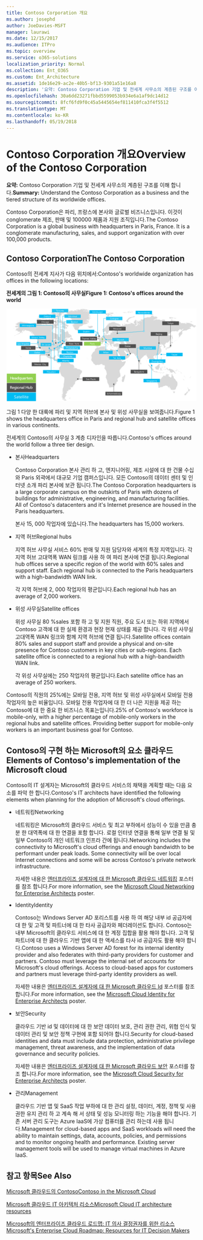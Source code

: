 ```yaml
---
title: Contoso Corporation 개요
ms.author: josephd
author: JoeDavies-MSFT
manager: laurawi
ms.date: 12/15/2017
ms.audience: ITPro
ms.topic: overview
ms.service: o365-solutions
localization_priority: Normal
ms.collection: Ent_O365
ms.custom: Ent_Architecture
ms.assetid: 1de16e29-ac2e-40b5-bf13-9301a51e16a8
description: '요약: Contoso Corporation 기업 및 전세계 사무소의 계층된 구조를 이해 합니다.'
ms.openlocfilehash: 30a6dd23271fbbd5599053b934e6a1af9dc14d12
ms.sourcegitcommit: 8fcf6fd9f0c45a5445654ef811410fca3f4f5512
ms.translationtype: MT
ms.contentlocale: ko-KR
ms.lasthandoff: 05/19/2018
---
```

# <a name="overview-of-the-contoso-corporation"></a><span data-ttu-id="4223a-103">Contoso Corporation 개요</span><span class="sxs-lookup"><span data-stu-id="4223a-103">Overview of the Contoso Corporation</span></span>

 <span data-ttu-id="4223a-104">**요약:** Contoso Corporation 기업 및 전세계 사무소의 계층된 구조를 이해 합니다.</span><span class="sxs-lookup"><span data-stu-id="4223a-104">**Summary:** Understand the Contoso Corporation as a business and the tiered structure of its worldwide offices.</span></span>
  
<span data-ttu-id="4223a-p101">Contoso Corporation은 파리, 프랑스에 본사와 글로벌 비즈니스입니다. 이것이 conglomerate 제조, 판매 및 100000 제품과 지원 조직입니다.</span><span class="sxs-lookup"><span data-stu-id="4223a-p101">The Contoso Corporation is a global business with headquarters in Paris, France. It is a conglomerate manufacturing, sales, and support organization with over 100,000 products.</span></span> 
  
## <a name="the-contoso-corporation"></a><span data-ttu-id="4223a-107">Contoso Corporation</span><span class="sxs-lookup"><span data-stu-id="4223a-107">The Contoso Corporation</span></span>

<span data-ttu-id="4223a-108">Contoso의 전세계 지사가 다음 위치에서:</span><span class="sxs-lookup"><span data-stu-id="4223a-108">Contoso's worldwide organization has offices in the following locations:</span></span>
  
<span data-ttu-id="4223a-109">**전세계의 그림 1: Contoso의 사무실**</span><span class="sxs-lookup"><span data-stu-id="4223a-109">**Figure 1: Contoso's offices around the world**</span></span>

![전 세계 Contoso Corporation 사무실](images/Contoso_Poster/Contoso_WW_Org.png)

  
<span data-ttu-id="4223a-111">그림 1 다양 한 대륙에 파리 및 지역 허브에 본사 및 위성 사무실을 보여줍니다.</span><span class="sxs-lookup"><span data-stu-id="4223a-111">Figure 1 shows the headquarters office in Paris and regional hub and satellite offices in various continents.</span></span>
  
<span data-ttu-id="4223a-112">전세계의 Contoso의 사무실 3 계층 디자인을 따릅니다.</span><span class="sxs-lookup"><span data-stu-id="4223a-112">Contoso's offices around the world follow a three tier design.</span></span>
  
- <span data-ttu-id="4223a-113">본사</span><span class="sxs-lookup"><span data-stu-id="4223a-113">Headquarters</span></span>
    
    <span data-ttu-id="4223a-p102">Contoso Corporation 본사 관리 하 고, 엔지니어링, 제조 시설에 대 한 건물 수십와 Paris 외곽에서 대규모 기업 캠퍼스입니다. 모든 Contoso의 데이터 센터 및 인터넷 소개 파리 본사에 보관 됩니다.</span><span class="sxs-lookup"><span data-stu-id="4223a-p102">The Contoso Corporation headquarters is a large corporate campus on the outskirts of Paris with dozens of buildings for administrative, engineering, and manufacturing facilities. All of Contoso's datacenters and it's Internet presence are housed in the Paris headquarters.</span></span>
    
    <span data-ttu-id="4223a-116">본사 15, 000 작업자에 있습니다.</span><span class="sxs-lookup"><span data-stu-id="4223a-116">The headquarters has 15,000 workers.</span></span>
    
- <span data-ttu-id="4223a-117">지역 허브</span><span class="sxs-lookup"><span data-stu-id="4223a-117">Regional hubs</span></span>
    
    <span data-ttu-id="4223a-p103">지역 허브 사무실 서비스 60% 판매 및 지원 담당자와 세계의 특정 지역입니다. 각 지역 허브 고대역폭 WAN 링크를 사용 하 여 파리 본사에 연결 됩니다.</span><span class="sxs-lookup"><span data-stu-id="4223a-p103">Regional hub offices serve a specific region of the world with 60% sales and support staff. Each regional hub is connected to the Paris headquarters with a high-bandwidth WAN link.</span></span> 
    
    <span data-ttu-id="4223a-120">각 지역 허브에 2, 000 작업자의 평균입니다.</span><span class="sxs-lookup"><span data-stu-id="4223a-120">Each regional hub has an average of 2,000 workers.</span></span>
    
- <span data-ttu-id="4223a-121">위성 사무실</span><span class="sxs-lookup"><span data-stu-id="4223a-121">Satellite offices</span></span>
    
    <span data-ttu-id="4223a-p104">위성 사무실 80 %sales 포함 하 고 및 지원 직원, 주요 도시 또는 하위 지역에서 Contoso 고객에 대 한 실제 환경과 현장 현재 상태를 제공 합니다. 각 위성 사무실 고대역폭 WAN 링크와 함께 지역 허브에 연결 됩니다.</span><span class="sxs-lookup"><span data-stu-id="4223a-p104">Satellite offices contain 80% sales and support staff and provide a physical and on-site presence for Contoso customers in key cities or sub-regions. Each satellite office is connected to a regional hub with a high-bandwidth WAN link.</span></span>
    
    <span data-ttu-id="4223a-124">각 위성 사무실에는 250 작업자의 평균입니다.</span><span class="sxs-lookup"><span data-stu-id="4223a-124">Each satellite office has an average of 250 workers.</span></span>
    
<span data-ttu-id="4223a-p105">Contoso의 직원의 25%에는 모바일 전용, 지역 허브 및 위성 사무실에서 모바일 전용 작업자의 높은 비율입니다. 모바일 전용 작업자에 대 한 더 나은 지원을 제공 하는 Contoso에 대 한 중요 한 비즈니스 목표는입니다.</span><span class="sxs-lookup"><span data-stu-id="4223a-p105">25% of Contoso's workforce is mobile-only, with a higher percentage of mobile-only workers in the regional hubs and satellite offices. Providing better support for mobile-only workers is an important business goal for Contoso.</span></span>
  
## <a name="elements-of-contosos-implementation-of-the-microsoft-cloud"></a><span data-ttu-id="4223a-127">Contoso의 구현 하는 Microsoft의 요소 클라우드</span><span class="sxs-lookup"><span data-stu-id="4223a-127">Elements of Contoso's implementation of the Microsoft cloud</span></span>

<span data-ttu-id="4223a-128">Contoso의 IT 설계자는 Microsoft의 클라우드 서비스의 채택을 계획할 때는 다음 요소를 파악 한 합니다.</span><span class="sxs-lookup"><span data-stu-id="4223a-128">Contoso's IT architects have identified the following elements when planning for the adoption of Microsoft's cloud offerings.</span></span>
  
- <span data-ttu-id="4223a-129">네트워킹</span><span class="sxs-lookup"><span data-stu-id="4223a-129">Networking</span></span>
    
    <span data-ttu-id="4223a-p106">네트워킹은 Microsoft의 클라우드 서비스 및 최고 부하에서 성능이 수 있을 만큼 충분 한 대역폭에 대 한 연결을 포함 합니다. 로컬 인터넷 연결을 통해 일부 연결 될 및 일부 Contoso의 개인 네트워크 인프라 간에 됩니다.</span><span class="sxs-lookup"><span data-stu-id="4223a-p106">Networking includes the connectivity to Microsoft's cloud offerings and enough bandwidth to be performant under peak loads. Some connectivity will be over local Internet connections and some will be across Contoso's private network infrastructure.</span></span>
    
    <span data-ttu-id="4223a-132">자세한 내용은 [엔터프라이즈 설계자에 대 한 Microsoft 클라우드 네트워킹](microsoft-cloud-networking-for-enterprise-architects.md) 포스터를 참조 합니다.</span><span class="sxs-lookup"><span data-stu-id="4223a-132">For more information, see the [Microsoft Cloud Networking for Enterprise Architects](microsoft-cloud-networking-for-enterprise-architects.md) poster.</span></span>
   
- <span data-ttu-id="4223a-133">Identity</span><span class="sxs-lookup"><span data-stu-id="4223a-133">Identity</span></span>
    
    <span data-ttu-id="4223a-p107">Contoso는 Windows Server AD 포리스트를 사용 하 여 해당 내부 id 공급자에 대 한 및 고객 및 파트너에 대 한 타사 공급자와 페더레이션도 합니다. Contoso는 내부 Microsoft의 클라우드 서비스에 대 한 계정 집합을 활용 해야 합니다. 고객 및 파트너에 대 한 클라우드 기반 앱에 대 한 액세스를 타사 id 공급자도 활용 해야 합니다.</span><span class="sxs-lookup"><span data-stu-id="4223a-p107">Contoso uses a Windows Server AD forest for its internal identity provider and also federates with third-party providers for customer and partners. Contoso must leverage the internal set of accounts for Microsoft's cloud offerings. Access to cloud-based apps for customers and partners must leverage third-party identity providers as well.</span></span>
    
    <span data-ttu-id="4223a-137">자세한 내용은 [엔터프라이즈 설계자에 대 한 Microsoft 클라우드 Id](microsoft-cloud-it-architecture-resources.md#identity) 포스터를 참조 합니다.</span><span class="sxs-lookup"><span data-stu-id="4223a-137">For more information, see the [Microsoft Cloud Identity for Enterprise Architects](microsoft-cloud-it-architecture-resources.md#identity) poster.</span></span>
    
- <span data-ttu-id="4223a-138">보안</span><span class="sxs-lookup"><span data-stu-id="4223a-138">Security</span></span>
    
    <span data-ttu-id="4223a-139">클라우드 기반 id 및 데이터에 대 한 보안 데이터 보호, 관리 권한 관리, 위협 인식 및 데이터 관리 및 보안 정책 구현에 포함 되어야 합니다.</span><span class="sxs-lookup"><span data-stu-id="4223a-139">Security for cloud-based identities and data must include data protection, administrative privilege management, threat awareness, and the implementation of data governance and security policies.</span></span>
    
    <span data-ttu-id="4223a-140">자세한 내용은 [엔터프라이즈 설계자에 대 한 Microsoft 클라우드 보안](http://aka.ms/cloudarchsecurity) 포스터를 참조 합니다.</span><span class="sxs-lookup"><span data-stu-id="4223a-140">For more information, see the [Microsoft Cloud Security for Enterprise Architects](http://aka.ms/cloudarchsecurity) poster.</span></span>
    
- <span data-ttu-id="4223a-141">관리</span><span class="sxs-lookup"><span data-stu-id="4223a-141">Management</span></span>
    
    <span data-ttu-id="4223a-p108">클라우드 기반 앱 및 SaaS 작업 부하에 대 한 관리 설정, 데이터, 계정, 정책 및 사용 권한 유지 관리 하 고 계속 해 서 상태 및 성능 모니터링 하는 기능을 해야 합니다. 기존 서버 관리 도구는 Azure IaaS에 가상 컴퓨터를 관리 하는데 사용 됩니다.</span><span class="sxs-lookup"><span data-stu-id="4223a-p108">Management for cloud-based apps and SaaS workloads will need the ability to maintain settings, data, accounts, policies, and permissions and to monitor ongoing health and performance. Existing server management tools will be used to manage virtual machines in Azure IaaS.</span></span>
    
## <a name="see-also"></a><span data-ttu-id="4223a-144">참고 항목</span><span class="sxs-lookup"><span data-stu-id="4223a-144">See Also</span></span>

[<span data-ttu-id="4223a-145">Microsoft 클라우드의 Contoso</span><span class="sxs-lookup"><span data-stu-id="4223a-145">Contoso in the Microsoft Cloud</span></span>](contoso-in-the-microsoft-cloud.md)
  
[<span data-ttu-id="4223a-146">Microsoft 클라우드 IT 아키텍처 리소스</span><span class="sxs-lookup"><span data-stu-id="4223a-146">Microsoft Cloud IT architecture resources</span></span>](microsoft-cloud-it-architecture-resources.md)

[<span data-ttu-id="4223a-147">Microsoft의 엔터프라이즈 클라우드 로드맵: IT 의사 결정권자를 위한 리소스</span><span class="sxs-lookup"><span data-stu-id="4223a-147">Microsoft's Enterprise Cloud Roadmap: Resources for IT Decision Makers</span></span>](https://sway.com/FJ2xsyWtkJc2taRD)
 


